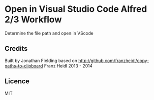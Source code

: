 # Open in Visual Studio Code Alfred 2/3 Workflow

Determine the file path and open in VScode

## Credits 
Built by Jonathan Fielding based on http://github.com/franzheidl/copy-paths-to-clipboard Franz Heidl 2013 - 2014 

## Licence

MIT